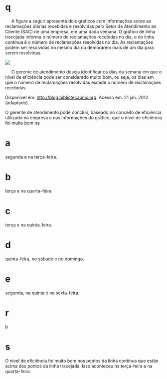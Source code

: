 # q
     A figura a seguir apresenta dois gráficos com informações sobre as reclamações diárias recebidas e resolvidas pelo Setor de Atendimento ao Cliente (SAC) de uma empresa, em uma dada semana. O gráfico de linha tracejada informa o número de reclamações recebidas no dia, o de linha contínua é o número de reclamações resolvidas no dia. As reclamações podem ser resolvidas no mesmo dia ou demorarem mais de um dia para serem resolvidas.

![](https://firebasestorage.googleapis.com/v0/b/firebase-enemio.appspot.com/o/questoes%2F699%2F829b3e3b-b69e-15fb-9eb0-a60267b8adfa.png?alt=media\&token=177953eb-7d07-4e94-92ae-2de4702346f4)

     O gerente de atendimento deseja identificar os dias da semana em que o nível de eficiência pode ser considerado muito bom, ou seja, os dias em que o número de reclamações resolvidas excede o número de reclamações recebidas.

Disponível em: http://blog.bibliotecaunix.org. Acesso em: 21 jan. 2012 (adaptado).

O gerente de atendimento pôde concluir, baseado no conceito de eficiência utilizado na empresa e nas informações do gráfico, que o nível de eficiência foi muito bom na

# a
segunda e na terça-feira.

# b
terça e na quarta-feira.

# c
terça e na quinta-feira.

# d
quinta-feira, no sábado e no domingo.

# e
segunda, na quinta e na sexta-feira.

# r
b

# s
O nível de eficiência foi muito bom nos pontos da linha contínua que estão acima dos pontos da linha tracejada. Isso aconteceu na terça-feira e na quarta-feira.
